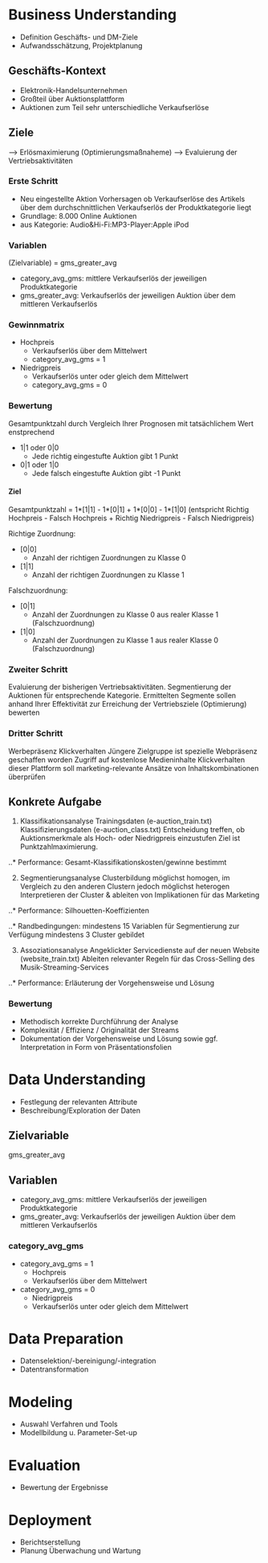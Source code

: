 # Business Understanding
* Definition Geschäfts- und DM-Ziele
* Aufwandsschätzung, Projektplanung

## Geschäfts-Kontext
* Elektronik-Handelsunternehmen
* Großteil über Auktionsplattform
* Auktionen zum Teil sehr unterschiedliche Verkaufserlöse

## Ziele
--> Erlösmaximierung (Optimierungsmaßnaheme)
--> Evaluierung der Vertriebsaktivitäten

### Erste Schritt
* Neu eingestellte Aktion Vorhersagen ob Verkaufserlöse des Artikels über dem durchschnittlichen Verkaufserlös der Produktkategorie liegt
* Grundlage: 8.000 Online Auktionen
* aus Kategorie: Audio&Hi-Fi:MP3-Player:Apple iPod

### Variablen
 (Zielvariable) = gms_greater_avg
* category_avg_gms: mittlere Verkaufserlös der jeweiligen Produktkategorie 
* gms_greater_avg: Verkaufserlös der jeweiligen Auktion über dem mittleren Verkaufserlös

### Gewinnmatrix
* Hochpreis 
	* Verkaufserlös über dem Mittelwert
	* category_avg_gms = 1
* Niedrigpreis 
	* Verkaufserlös unter oder gleich dem Mittelwert	
	* category_avg_gms = 0
	
### Bewertung
Gesamtpunktzahl durch Vergleich Ihrer Prognosen mit tatsächlichem Wert enstprechend
* 1|1 oder 0|0
	* Jede richtig eingestufte Auktion gibt 1 Punkt 
* 0|1 oder 1|0
	* Jede falsch eingestufte Auktion gibt -1 Punkt 

#### Ziel
Gesamtpunktzahl = 1*[1|1] - 1*[0|1] + 1*[0|0] - 1*[1|0] 
(entspricht Richtig Hochpreis - Falsch Hochpreis + Richtig Niedrigpreis - Falsch Niedrigpreis)

Richtige Zuordnung:
* [0|0] 
	* Anzahl der richtigen Zuordnungen zu Klasse 0 
* [1|1] 
	* Anzahl der richtigen Zuordnungen zu Klasse 1 
	
Falschzuordnung:
* [0|1] 
	* Anzahl der Zuordnungen zu Klasse 0 aus realer Klasse 1 (Falschzuordnung) 
* [1|0] 
	* Anzahl der Zuordnungen zu Klasse 1 aus realer Klasse 0 (Falschzuordnung) 

	
### Zweiter Schritt
Evaluierung der bisherigen Vertriebsaktivitäten.
Segmentierung der Auktionen für entsprechende Kategorie.
Ermittelten Segmente sollen anhand Ihrer Effektivität zur Erreichung der Vertriebsziele (Optimierung) bewerten

### Dritter Schritt
Werbepräsenz Klickverhalten
Jüngere Zielgruppe ist spezielle Webpräsenz geschaffen worden
Zugriff auf kostenlose Medieninhalte
Klickverhalten dieser Plattform soll marketing-relevante Ansätze von Inhaltskombinationen überprüfen



## Konkrete Aufgabe

1. Klassifikationsanalyse
Trainingsdaten (e-auction_train.txt) 
Klassifizierungsdaten (e-auction_class.txt) 
Entscheidung treffen, ob Auktionsmerkmale als Hoch- oder Niedrigpreis einzustufen
Ziel ist Punktzahlmaximierung.

..* Performance:
Gesamt-Klassifikationskosten/gewinne bestimmt

2. Segmentierungsanalyse
 Clusterbildung möglichst homogen, 
 im Vergleich zu den anderen Clustern jedoch möglichst heterogen
Interpretieren der Cluster & ableiten von Implikationen für das Marketing

..* Performance:
Silhouetten-Koeffizienten

..* Randbedingungen:
mindestens 15 Variablen für Segmentierung zur Verfügung 
mindestens 3 Cluster gebildet
  
3. Assoziationsanalyse
Angeklickter Servicedienste auf der neuen Website (website_train.txt)
Ableiten relevanter Regeln für das Cross-Selling des Musik-Streaming-Services 
 
..* Performance: 
Erläuterung der Vorgehensweise und Lösung
 
### Bewertung
* Methodisch korrekte Durchführung der Analyse 
* Komplexität / Effizienz / Originalität der Streams 
* Dokumentation der Vorgehensweise und Lösung sowie ggf. Interpretation in Form von Präsentationsfolien 

 
# Data Understanding
* Festlegung der relevanten Attribute 
* Beschreibung/Exploration der Daten 

## Zielvariable
gms_greater_avg

## Variablen
* category_avg_gms: mittlere Verkaufserlös der jeweiligen Produktkategorie 
* gms_greater_avg: Verkaufserlös der jeweiligen Auktion über dem mittleren Verkaufserlös

### category_avg_gms
* category_avg_gms = 1
	* Hochpreis 
	* Verkaufserlös über dem Mittelwert
* category_avg_gms = 0
	* Niedrigpreis 
	* Verkaufserlös unter oder gleich dem Mittelwert	
	
	
	

# Data Preparation
* Datenselektion/-bereinigung/-integration 
* Datentransformation 

# Modeling
* Auswahl Verfahren und Tools 
* Modellbildung u. Parameter-Set-up 

# Evaluation
*  Bewertung der Ergebnisse 

# Deployment
* Berichtserstellung 
* Planung Überwachung und Wartung 